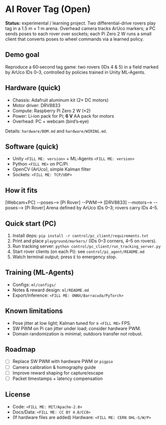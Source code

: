 # AI Rover Tag (Open)

**Status:** experimental / learning project. Two differential-drive rovers play tag in a 1.5 m × 1 m arena. Overhead camera tracks ArUco markers; a PC sends poses to each rover over sockets; each Pi Zero 2 W runs a small client that converts poses to wheel commands via a learned policy.

## Demo goal
Reproduce a 60‑second tag game: two rovers (IDs 4 & 5) in a field marked by ArUco IDs 0–3, controlled by policies trained in Unity ML‑Agents.

## Hardware (quick)
- Chassis: Adafruit aluminum kit (2× DC motors)
- Motor driver: DRV8833
- Compute: Raspberry Pi Zero 2 W (×2)
- Power: Li‑ion pack for Pi; **6 V** AA pack for motors
- Overhead: PC + webcam (bird’s‑eye)

Details: `hardware/BOM.md` and `hardware/WIRING.md`.

## Software (quick)
- Unity `<FILL ME: version>` + ML‑Agents `<FILL ME: version>`
- Python `<FILL ME>` on PC/Pi
- OpenCV (ArUco), simple Kalman filter
- Sockets: `<FILL ME: TCP/UDP>`

## How it fits
[Webcam+PC] --poses--> [Pi Rover] --PWM--> [DRV8833] --motors-->
--poses--> [Pi Rover]
Arena defined by ArUco IDs 0–3; rovers carry IDs 4–5.


## Quick start (PC)
1. Install deps: `pip install -r control/pc_client/requirements.txt`
2. Print and place `playground/markers/` (IDs 0–3 corners, 4–5 on rovers).
3. Run tracking server: `python control/pc_client/run_tracking_server.py`
4. Start rover clients (on each Pi): see `control/pi_agent/README.md`
5. Watch terminal output; press `E` to emergency stop.

## Training (ML‑Agents)
- Configs: `ml/configs/`
- Notes & reward design: `ml/README.md`
- Export/inference: `<FILL ME: ONNX/Barracuda/PyTorch>`

## Known limitations
- Pose jitter at low light; Kalman tuned for ≥ `<FILL ME>` FPS.
- SW PWM on Pi can jitter under load; consider hardware PWM.
- Domain randomization is minimal; outdoors transfer not robust.

## Roadmap
- [ ] Replace SW PWM with hardware PWM or `pigpio`
- [ ] Camera calibration & homography guide
- [ ] Improve reward shaping for capture/escape
- [ ] Packet timestamps + latency compensation

## License
- Code: `<FILL ME: MIT/Apache-2.0>`
- Docs/Data: `<FILL ME: CC BY 4.0/CC0>`
- (If hardware files are added) Hardware: `<FILL ME: CERN OHL-S/W/P>`
